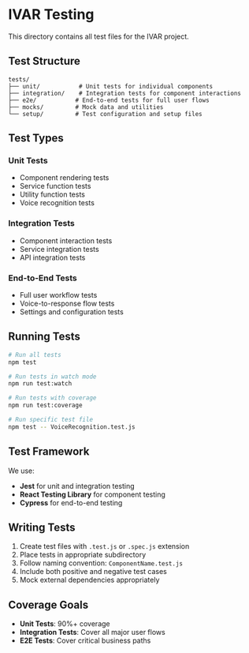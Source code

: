 # IVAR Testing

This directory contains all test files for the IVAR project.

## Test Structure

```
tests/
├── unit/           # Unit tests for individual components
├── integration/    # Integration tests for component interactions  
├── e2e/           # End-to-end tests for full user flows
├── mocks/         # Mock data and utilities
└── setup/         # Test configuration and setup files
```

## Test Types

### Unit Tests
- Component rendering tests
- Service function tests
- Utility function tests
- Voice recognition tests

### Integration Tests
- Component interaction tests
- Service integration tests
- API integration tests

### End-to-End Tests
- Full user workflow tests
- Voice-to-response flow tests
- Settings and configuration tests

## Running Tests

```bash
# Run all tests
npm test

# Run tests in watch mode
npm run test:watch

# Run tests with coverage
npm run test:coverage

# Run specific test file
npm test -- VoiceRecognition.test.js
```

## Test Framework

We use:
- **Jest** for unit and integration testing
- **React Testing Library** for component testing
- **Cypress** for end-to-end testing

## Writing Tests

1. Create test files with `.test.js` or `.spec.js` extension
2. Place tests in appropriate subdirectory
3. Follow naming convention: `ComponentName.test.js`
4. Include both positive and negative test cases
5. Mock external dependencies appropriately

## Coverage Goals

- **Unit Tests**: 90%+ coverage
- **Integration Tests**: Cover all major user flows
- **E2E Tests**: Cover critical business paths
